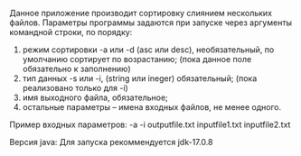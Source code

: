 Данное приложение производит сортировку слиянием нескольких файлов.
Параметры программы задаются при запуске через аргументы командной строки, по порядку: 
1. режим сортировки -a или -d (asc или desc), необязательный, по умолчанию сортирует по возрастанию; (пока данное поле обязательно к заполнению)
2. тип данных -s или -i, (string или ineger) обязательный; (пока реализовано только для -i)
3. имя выходного файла, обязательное; 
4. остальные параметры – имена входных файлов, не менее одного.

Пример входных параметров:
-a -i outputfile.txt inputfile1.txt inputfile2.txt

Версия java:
Для запуска рекоммендуется jdk-17.0.8
